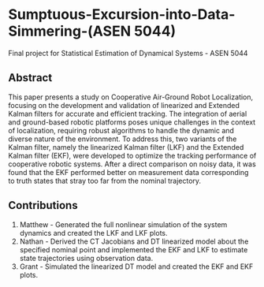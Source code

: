 # Sumptuous-Excursion-into-Data-Simmering-(ASEN 5044)
Final project for Statistical Estimation of Dynamical Systems - ASEN 5044

## Abstract
This paper presents a study on Cooperative Air-Ground Robot Localization, focusing on the development and validation of linearized and Extended Kalman filters for accurate and efficient tracking. The integration of aerial and ground-based robotic platforms poses unique challenges in the context of localization, requiring robust algorithms to handle the dynamic and diverse nature of the environment. To address this, two variants of the Kalman filter, namely the linearized Kalman filter (LKF) and the Extended Kalman filter (EKF), were developed to optimize the tracking performance of cooperative robotic systems. After a direct comparison on noisy data, it was found that the EKF performed better on measurement data corresponding to truth states that stray too far from the nominal trajectory.

## Contributions
1. Matthew - Generated the full nonlinear simulation of the system dynamics and created the LKF and LKF plots.
2. Nathan - Derived the CT Jacobians and DT linearized model about the specified nominal point and implemented the EKF and LKF to estimate state trajectories using observation data.
3. Grant - Simulated the linearized DT model and created the EKF and EKF plots.
